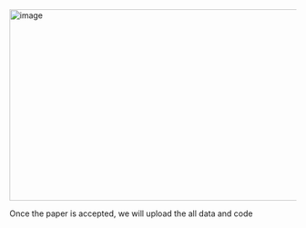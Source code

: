 
<img width="554" height="337" alt="image" src="https://github.com/user-attachments/assets/0617ff2d-3ef1-4d4a-9643-1997e9dae771" />

Once the paper is accepted, we will upload the all data and code
